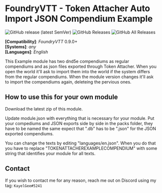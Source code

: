 # FoundryVTT - Token Attacher Auto Import JSON Compendium Example
![GitHub release (latest SemVer)](https://img.shields.io/github/v/release/KayelGee/token-attacher-compendium-example?style=for-the-badge) 
![GitHub Releases](https://img.shields.io/github/downloads/KayelGee/token-attacher-compendium-example/latest/total?style=for-the-badge) 
![GitHub All Releases](https://img.shields.io/github/downloads/KayelGee/token-attacher-compendium-example/total?style=for-the-badge&label=Downloads+total)  

**[Compatibility]**: *FoundryVTT* 0.9.0+  
**[Systems]**: *any*  
**[Languages]**: *English*  

This Example module has two dnd5e compendiums as regular compendiums and as json files exported through Token Attacher. 
When you open the world it'll ask to import them into the world if the system differs from the regular compendiums.
When the module version changes it'll ask to import the compendiums again, deleteing the pervious ones.

## How to use this for your own module

Download the latest zip of this module.

Update module.json with everything that is necessary for your module.
Put your compediums and JSON exports side by side in the packs folder, they have to be named the same expect that ".db" has to be ".json" for the JSON exported compendiums.

You can change the texts by editing "languages/en.json". When you do that you have to replace "TOKENATTACHEREXAMPLECOMPENDIUM" with some string that identifies your module for all texts.

## Contact

If you wish to contact me for any reason, reach me out on Discord using my tag: `KayelGee#5241`

